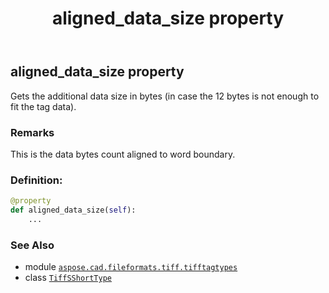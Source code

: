 ﻿---
title: aligned_data_size property
second_title: Aspose.CAD for Python via .NET API References
description: 
type: docs
weight: 80
url: /python-net/aspose.cad.fileformats.tiff.tifftagtypes/tiffsshorttype/aligned_data_size/
is_root: false
---

## aligned_data_size property


Gets the additional data size in bytes (in case the 12 bytes is not enough to fit the tag data).

### Remarks 


This is the data bytes count aligned to word boundary.
### Definition:
```python
@property
def aligned_data_size(self):
    ...
```

### See Also
* module [`aspose.cad.fileformats.tiff.tifftagtypes`](../../)
* class [`TiffSShortType`](/cad/python-net/aspose.cad.fileformats.tiff.tifftagtypes/tiffsshorttype)
